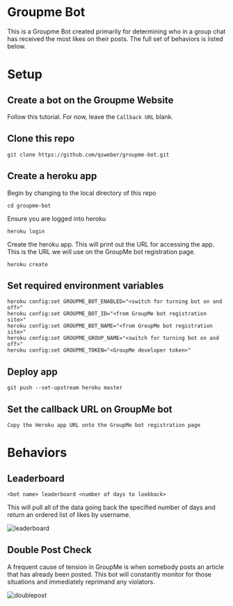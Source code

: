# Groupme Bot

This is a Groupme Bot created primarily for determining who in a group chat has received the
most likes on their posts. The full set of behaviors is listed below.

# Setup

## Create a bot on the Groupme Website

Follow this tutorial. For now, leave the `Callback URL` blank.

## Clone this repo

    git clone https://github.com/qsweber/groupme-bot.git

## Create a heroku app

Begin by changing to the local directory of this repo

    cd groupme-bot

Ensure you are logged into heroku

    heroku login

Create the heroku app. This will print out the URL for accessing the app. This
is the URL we will use on the GroupMe bot registration page.

    heroku create

## Set required environment variables

    heroku config:set GROUPME_BOT_ENABLED="<switch for turning bot on and off>"
    heroku config:set GROUPME_BOT_ID="<from GroupMe bot registration site>"
    heroku config:set GROUPME_BOT_NAME="<from GroupMe bot registration site>"
    heroku config:set GROUPME_GROUP_NAME="<switch for turning bot on and off>"
    heroku config:set GROUPME_TOKEN="<GroupMe developer token>"

## Deploy app

    git push --set-upstream heroku master

## Set the callback URL on GroupMe bot

    Copy the Heroku app URL onto the GroupMe bot registration page

# Behaviors

## Leaderboard

    <bot name> leaderboard <number of days to lookback>

This will pull all of the data going back the specified number of days and return an ordered list of likes by username.

![leaderboard](/../screenshots/leaderboard.png?raw=true "leaderboard")

## Double Post Check

A frequent cause of tension in GroupMe is when somebody posts an article that has already been posted. This bot will constantly monitor for those situations and immediately reprimand any violators.

![doublepost](/../screenshots/doublepost.png?raw=true "doublepost")
